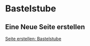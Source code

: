 # Bastelstube

## Eine Neue Seite erstellen
[Seite erstellen: Bastelstube](https://github.com/gruppe-adler/vuepress-wiki/new/master/docs/de/bastelstube)